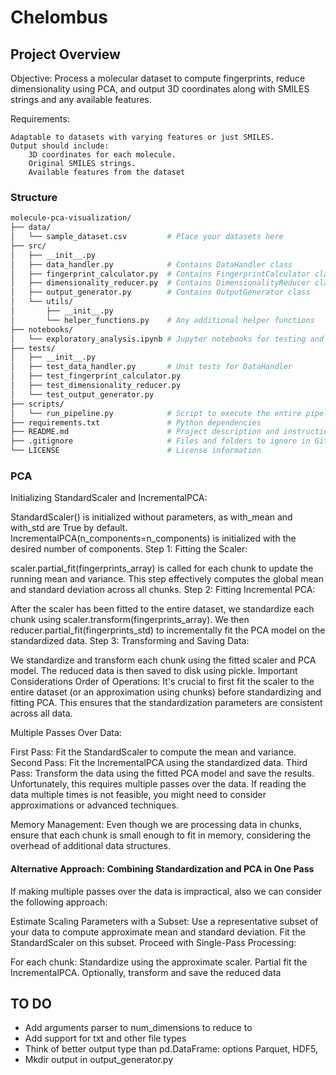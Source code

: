 # Chelombus

## Project Overview
Objective: Process a molecular dataset to compute fingerprints, reduce dimensionality using PCA, and output 3D coordinates along with SMILES strings and any available features.

Requirements:

    Adaptable to datasets with varying features or just SMILES.
    Output should include:
        3D coordinates for each molecule.
        Original SMILES strings.
        Available features from the dataset



### Structure

```bash
molecule-pca-visualization/
├── data/
│   └── sample_dataset.csv         # Place your datasets here
├── src/
│   ├── __init__.py
│   ├── data_handler.py            # Contains DataHandler class
│   ├── fingerprint_calculator.py  # Contains FingerprintCalculator class
│   ├── dimensionality_reducer.py  # Contains DimensionalityReducer class
│   ├── output_generator.py        # Contains OutputGenerator class
│   └── utils/
│       ├── __init__.py
│       └── helper_functions.py    # Any additional helper functions
├── notebooks/
│   └── exploratory_analysis.ipynb # Jupyter notebooks for testing and analysis
├── tests/
│   ├── __init__.py
│   ├── test_data_handler.py       # Unit tests for DataHandler
│   ├── test_fingerprint_calculator.py
│   ├── test_dimensionality_reducer.py
│   └── test_output_generator.py
├── scripts/
│   └── run_pipeline.py            # Script to execute the entire pipeline
├── requirements.txt               # Python dependencies
├── README.md                      # Project description and instructions
├── .gitignore                     # Files and folders to ignore in Git
└── LICENSE                        # License information
```


### PCA 

Initializing StandardScaler and IncrementalPCA:

StandardScaler() is initialized without parameters, as with_mean and with_std are True by default.
IncrementalPCA(n_components=n_components) is initialized with the desired number of components.
Step 1: Fitting the Scaler:

scaler.partial_fit(fingerprints_array) is called for each chunk to update the running mean and variance.
This step effectively computes the global mean and standard deviation across all chunks.
Step 2: Fitting Incremental PCA:

After the scaler has been fitted to the entire dataset, we standardize each chunk using scaler.transform(fingerprints_array).
We then reducer.partial_fit(fingerprints_std) to incrementally fit the PCA model on the standardized data.
Step 3: Transforming and Saving Data:

We standardize and transform each chunk using the fitted scaler and PCA model.
The reduced data is then saved to disk using pickle.
Important Considerations
Order of Operations: It's crucial to first fit the scaler to the entire dataset (or an approximation using chunks) before standardizing and fitting PCA. This ensures that the standardization parameters are consistent across all data.

Multiple Passes Over Data:

First Pass: Fit the StandardScaler to compute the mean and variance.
Second Pass: Fit the IncrementalPCA using the standardized data.
Third Pass: Transform the data using the fitted PCA model and save the results.
Unfortunately, this requires multiple passes over the data. If reading the data multiple times is not feasible, you might need to consider approximations or advanced techniques.

Memory Management: Even though we are processing data in chunks, ensure that each chunk is small enough to fit in memory, considering the overhead of additional data structures.

#### Alternative Approach: Combining Standardization and PCA in One Pass
If making multiple passes over the data is impractical, also we can consider the following approach:

Estimate Scaling Parameters with a Subset:
    Use a representative subset of your data to compute approximate mean and standard deviation.
    Fit the StandardScaler on this subset.
    Proceed with Single-Pass Processing:

For each chunk:
Standardize using the approximate scaler.
Partial fit the IncrementalPCA.
Optionally, transform and save the reduced data


## TO DO
- Add arguments parser to num_dimensions to reduce to 
- Add support for txt and other file types
- Think of better output type than pd.DataFrame: options Parquet, HDF5, 
- Mkdir output in output_generator.py